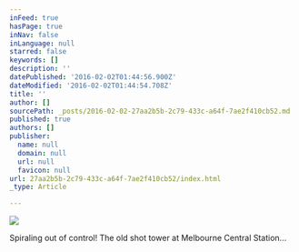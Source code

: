```yaml
---
inFeed: true
hasPage: true
inNav: false
inLanguage: null
starred: false
keywords: []
description: ''
datePublished: '2016-02-02T01:44:56.900Z'
dateModified: '2016-02-02T01:44:54.708Z'
title: ''
author: []
sourcePath: _posts/2016-02-02-27aa2b5b-2c79-433c-a64f-7ae2f410cb52.md
published: true
authors: []
publisher:
  name: null
  domain: null
  url: null
  favicon: null
url: 27aa2b5b-2c79-433c-a64f-7ae2f410cb52/index.html
_type: Article

---
```

![](https://s3-us-west-2.amazonaws.com/the-grid-img/p/7f33735c1d52b5c74637580923d343b53feb7cd0.jpg)

Spiraling out of control! The old shot tower at Melbourne Central Station...